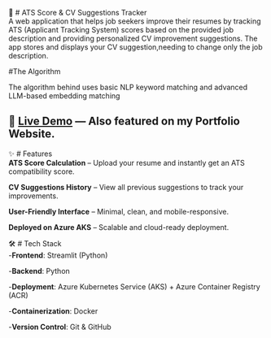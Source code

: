 📄 # ATS Score & CV Suggestions Tracker  
A web application that helps job seekers improve their resumes by tracking ATS (Applicant Tracking System) scores based on the provided job description and providing personalized CV improvement suggestions.
The app stores and displays your CV suggestion,needing to change only the job description.

#The Algorithm  

The algorithm behind uses basic NLP keyword matching and advanced LLM-based embedding matching

🚀 [Live Demo](https://example.com) — Also featured on my Portfolio Website.  
---  
✨ # Features  
**ATS Score Calculation** – Upload your resume and instantly get an ATS compatibility score.

**CV Suggestions History** – View all previous suggestions to track your improvements.

**User-Friendly Interface** – Minimal, clean, and mobile-responsive.

**Deployed on Azure AKS** – Scalable and cloud-ready deployment.

🛠️ # Tech Stack  
-**Frontend**: Streamlit (Python)

-**Backend**: Python

-**Deployment**: Azure Kubernetes Service (AKS) + Azure Container Registry (ACR)

-**Containerization**: Docker

-**Version Control**: Git & GitHub

